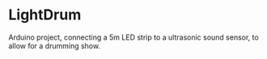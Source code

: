 # LightDrum
Arduino project, connecting a 5m LED strip to a ultrasonic sound sensor, to allow for a drumming show. 
